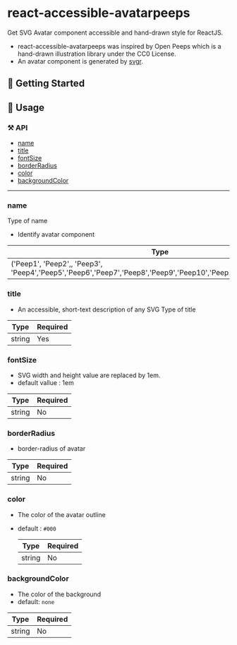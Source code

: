 # react-accessible-avatarpeeps

Get SVG Avatar component accessible and hand-drawn style for ReactJS.

- react-accessible-avatarpeeps was inspired by Open Peeps which is a hand-drawn illustration library under the CC0 License.
- An avatar component is generated by [svgr](https://react-svgr.com/).

## 🎉 Getting Started

## 💫 Usage

### ⚒ API

- [name](#name)
- [title](#title)
- [fontSize](#fontSize)
- [borderRadius](#borderRadius)
- [color](#color)
- [backgroundColor](#backgroundColor)

---

### name

Type of name

- Identify avatar component

| Type                                                                                                               | Required |
| ------------------------------------------------------------------------------------------------------------------ | -------- |
| ('Peep1', 'Peep2',, 'Peep3', 'Peep4','Peep5','Peep6','Peep7','Peep8','Peep9','Peep10','Peep11','Peep12','Peep13',) | Yes      |

<Story id="example-button--secondary" />

### title

- An accessible, short-text description of any SVG
  Type of title

| Type   | Required |
| ------ | -------- |
| string | Yes      |

### fontSize

- SVG width and height value are replaced by 1em.
- default vallue : 1em

| Type   | Required |
| ------ | -------- |
| string | No       |

### borderRadius

- border-radius of avatar

| Type   | Required |
| ------ | -------- |
| string | No       |

### color

- The color of the avatar outline
- default : `#000`

  | Type   | Required |
  | ------ | -------- |
  | string | No       |

### backgroundColor

- The color of the background
- default: `none`

| Type   | Required |
| ------ | -------- |
| string | No       |

